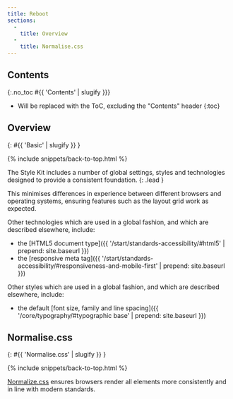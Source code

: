 ```yaml
---
title: Reboot
sections:
  -
    title: Overview
  -
    title: Normalise.css
---
```


## Contents
{:.no_toc #{{ 'Contents' | slugify }}}

* Will be replaced with the ToC, excluding the "Contents" header
{:toc}

## Overview
{: #{{ 'Basic' | slugify }} }

{% include snippets/back-to-top.html %}

The Style Kit includes a number of global settings, styles and technologies designed to provide a consistent foundation.
{: .lead }

This minimises differences in experience between different browsers and operating systems, ensuring features such as
the layout grid work as expected.

Other technologies which are used in a global fashion, and which are described elsewhere, include:

* the [HTML5 document type]({{ '/start/standards-accessibility/#html5' | prepend: site.baseurl }})
* the [responsive meta tag]({{ '/start/standards-accessibility/#responsiveness-and-mobile-first' | prepend: site.baseurl }})

Other styles which are used in a global fashion, and which are described elsewhere, include:

* the default [font size, family and line spacing]({{ '/core/typography/#typographic base' | prepend: site.baseurl }})

## Normalise.css
{: #{{ 'Normalise.css' | slugify }} }

{% include snippets/back-to-top.html %}

[Normalize.css](http://necolas.github.io/normalize.css/) ensures browsers render all elements more consistently and in
line with modern standards.
